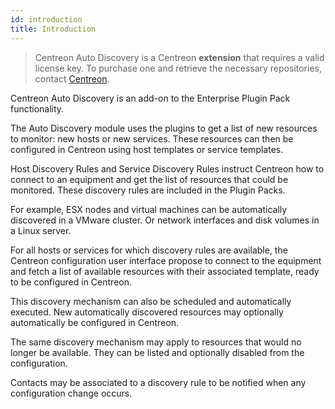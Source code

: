 ```yaml
---
id: introduction
title: Introduction
---
```


> Centreon Auto Discovery is a Centreon **extension** that requires a valid
> license key. To purchase one and retrieve the necessary repositories, contact
> [Centreon](mailto:sales@centreon.com).

Centreon Auto Discovery is an add-on to the Enterprise Plugin Pack
functionality.

The Auto Discovery module uses the plugins to get a list of new resources to
monitor: new hosts or new services. These resources can then be configured in
Centreon using host templates or service templates.

Host Discovery Rules and Service Discovery Rules instruct Centreon how to
connect to an equipment and get the list of resources that could be monitored.
These discovery rules are included in the Plugin Packs.

For example, ESX nodes and virtual machines can be automatically discovered in a
VMware cluster. Or network interfaces and disk volumes in a Linux server.

For all hosts or services for which discovery rules are available, the Centreon
configuration user interface propose to connect to the equipment and fetch a
list of available resources with their associated template, ready to be
configured in Centreon.

This discovery mechanism can also be scheduled and automatically executed. New
automatically discovered resources may optionally automatically be configured in
Centreon.

The same discovery mechanism may apply to resources that would no longer be
available. They can be listed and optionally disabled from the configuration.

Contacts may be associated to a discovery rule to be notified when any
configuration change occurs.
